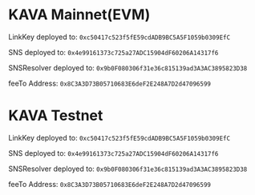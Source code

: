 # KAVA Mainnet(EVM)
LinkKey deployed to: `0xc50417c523f5fE59cdADB9BC5A5F1059b0309EfC`

SNS deployed to: `0x4e99161373c725a27ADC15904dF60206A14317f6`

SNSResolver deployed to: `0x9b0F080306f31e36c815139ad3A3AC3895823D38`

feeTo Address: `0x8C3A3D73B05710683E6deF2E248A7D2d47096599`


# KAVA Testnet
LinkKey deployed to: `0xc50417c523f5fE59cdADB9BC5A5F1059b0309EfC`

SNS deployed to: `0x4e99161373c725a27ADC15904dF60206A14317f6`

SNSResolver deployed to: `0x9b0F080306f31e36c815139ad3A3AC3895823D38`

feeTo Address: `0x8C3A3D73B05710683E6deF2E248A7D2d47096599`
